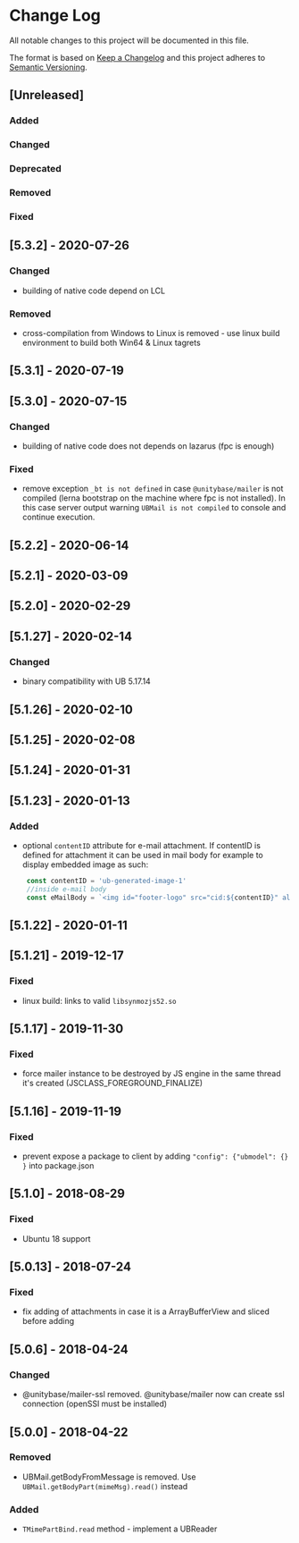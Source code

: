# Change Log
All notable changes to this project will be documented in this file.

The format is based on [Keep a Changelog](http://keepachangelog.com/)
and this project adheres to [Semantic Versioning](http://semver.org/).

## [Unreleased]
### Added

### Changed

### Deprecated

### Removed

### Fixed

## [5.3.2] - 2020-07-26
### Changed
 - building of native code depend on LCL

### Removed
 - cross-compilation from Windows to Linux is removed - use linux build environment to build both Win64 & Linux tagrets

## [5.3.1] - 2020-07-19
## [5.3.0] - 2020-07-15
### Changed
 - building of native code does not depends on lazarus (fpc is enough)

### Fixed
  - remove exception `_bt is not defined` in case `@unitybase/mailer` is not compiled (lerna bootstrap on the machine where
   fpc is not installed). In this case server output warning `UBMail is not compiled` to console and continue execution.  

## [5.2.2] - 2020-06-14
## [5.2.1] - 2020-03-09
## [5.2.0] - 2020-02-29
## [5.1.27] - 2020-02-14
### Changed
 - binary compatibility with UB 5.17.14

## [5.1.26] - 2020-02-10
## [5.1.25] - 2020-02-08
## [5.1.24] - 2020-01-31
## [5.1.23] - 2020-01-13
### Added
 - optional `contentID` attribute for e-mail attachment. If contentID is defined for attachment it can be used in mail body
   for example to display embedded image as such:
 
   ```javascript
    const contentID = 'ub-generated-image-1'
    //inside e-mail body
    const eMailBody = `<img id="footer-logo" src="cid:${contentID}" alt="UB logo" title="UB logo" width="36" height="36" class="image_fix">`
   ```

## [5.1.22] - 2020-01-11
## [5.1.21] - 2019-12-17
### Fixed
 - linux build: links to valid `libsynmozjs52.so`

## [5.1.17] - 2019-11-30
### Fixed
 - force mailer instance to be destroyed by JS engine in the same thread it's created (JSCLASS_FOREGROUND_FINALIZE)

## [5.1.16] - 2019-11-19
### Fixed
 - prevent expose a package to client by adding `"config": {"ubmodel": {} }` into package.json
 
## [5.1.0] - 2018-08-29
### Fixed
- Ubuntu 18 support

## [5.0.13] - 2018-07-24
### Fixed
- fix adding of attachments in case it is a ArrayBufferView and sliced before adding

## [5.0.6] - 2018-04-24
### Changed
- @unitybase/mailer-ssl removed. @unitybase/mailer now can create ssl connection (openSSl must be installed)

## [5.0.0] - 2018-04-22
### Removed
 - UBMail.getBodyFromMessage is removed. Use `UBMail.getBodyPart(mimeMsg).read()` instead

### Added
 - `TMimePartBind.read` method - implement a UBReader

